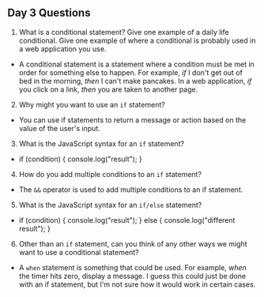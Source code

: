 ## Day 3 Questions

1. What is a conditional statement? Give one example of a daily life conditional. Give one example of where a conditional is probably used in a web application you use.
* A conditional statement is a statement where a condition must be met in order for something else to happen.  For example, *if* I don't get out of bed in the morning, *then* I can't make pancakes.  In a web application, *if* you click on a link, *then* you are taken to another page.

2. Why might you want to use an `if` statement?
* You can use if statements to return a message or action based on the value of the user's input.

3. What is the JavaScript syntax for an `if` statement?
* if (condition) {
    console.log("result");
} 

4. How do you add multiple conditions to an `if` statement?
* The `&&` operator is used to add multiple conditions to an if statement.

5. What is the JavaScript syntax for an `if/else` statement?
* if (condition) {
    console.log("result");
} else {
    console.log("different result");
}

6. Other than an `if` statement, can you think of any other ways we might want to use a conditional statement?
* A `when` statement is something that could be used.  For example, *when* the timer hits zero, display a message.  I guess this could just be done with an if statement, but I'm not sure how it would work in certain cases.
